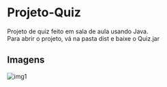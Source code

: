 # Projeto-Quiz
Projeto de quiz feito em sala de aula usando Java.<br>
Para abrir o projeto, vá na pasta dist e baixe o Quiz.jar<br>
## Imagens
![img1](https://user-images.githubusercontent.com/42739620/60325138-f4866480-995c-11e9-877c-d3ba86379a2a.PNG)

